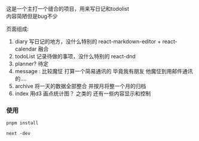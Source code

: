 这是一个主打一个缝合的项目，用来写日记和todolist    
内容简陋但是bug不少

页面组成:
1. diary 写日记的地方，没什么特别的 react-markdown-editor + react-calendar 融合
2. todoList 记录待做的事项，没什么特别的 react-dnd 
3. planner? 待定
4. message : 比较魔怔 打算一个简易通讯的 毕竟我有朋友 他魔怔到用邮件通讯的....
5. archive 将一天的数据全部整合 并按月将整一个月的归档
6. index 用d3 画点统计图？ 之类的 还有一些内容显示和控制 
    
    
### 使用
```
pnpm install

next -dev
```


